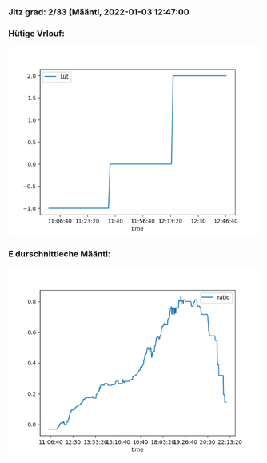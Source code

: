 ### Jitz grad: 2/33 (Määnti, 2022-01-03 12:47:00

### Hütige Vrlouf:
![Graph](Today.png)

### E durschnittleche Määnti:
![Graph](Määnti.png)
